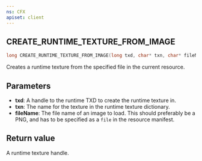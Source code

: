 ```yaml
---
ns: CFX
apiset: client
---
```

## CREATE_RUNTIME_TEXTURE_FROM_IMAGE

```c
long CREATE_RUNTIME_TEXTURE_FROM_IMAGE(long txd, char* txn, char* fileName);
```

Creates a runtime texture from the specified file in the current resource.

## Parameters
* **txd**: A handle to the runtime TXD to create the runtime texture in.
* **txn**: The name for the texture in the runtime texture dictionary.
* **fileName**: The file name of an image to load. This should preferably be a PNG, and has to be specified as a `file` in the resource manifest.

## Return value
A runtime texture handle.
